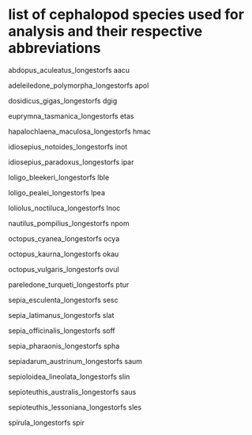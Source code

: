 # list of cephalopod species used for analysis and their respective abbreviations

abdopus_aculeatus_longestorfs
aacu

adeleiledone_polymorpha_longestorfs
apol

dosidicus_gigas_longestorfs
dgig

euprymna_tasmanica_longestorfs
etas

hapalochlaena_maculosa_longestorfs
hmac

idiosepius_notoides_longestorfs
inot

idiosepius_paradoxus_longestorfs
ipar

loligo_bleekeri_longestorfs
lble

loligo_pealei_longestorfs
lpea

loliolus_noctiluca_longestorfs
lnoc

nautilus_pompilius_longestorfs
npom

octopus_cyanea_longestorfs
ocya

octopus_kaurna_longestorfs
okau

octopus_vulgaris_longestorfs
ovul

pareledone_turqueti_longestorfs
ptur

sepia_esculenta_longestorfs
sesc

sepia_latimanus_longestorfs
slat

sepia_officinalis_longestorfs
soff

sepia_pharaonis_longestorfs
spha

sepiadarum_austrinum_longestorfs
saum

sepioloidea_lineolata_longestorfs
slin

sepioteuthis_australis_longestorfs
saus

sepioteuthis_lessoniana_longestorfs
sles

spirula_longestorfs
spir
